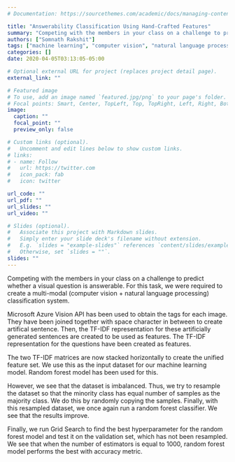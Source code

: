 ```yaml
---
# Documentation: https://sourcethemes.com/academic/docs/managing-content/

title: "Answerability Classification Using Hand-Crafted Features"
summary: "Competing with the members in your class on a challenge to predict whether a visual question is answerable. For this task, we were required to create a multi-modal (computer vision + natural language processing) classification system."
authors: ["Somnath Rakshit"]
tags: ["machine learning", "computer vision", "natural language processing"]
categories: []
date: 2020-04-05T03:13:05-05:00

# Optional external URL for project (replaces project detail page).
external_link: ""

# Featured image
# To use, add an image named `featured.jpg/png` to your page's folder.
# Focal points: Smart, Center, TopLeft, Top, TopRight, Left, Right, BottomLeft, Bottom, BottomRight.
image:
  caption: ""
  focal_point: ""
  preview_only: false

# Custom links (optional).
#   Uncomment and edit lines below to show custom links.
# links:
# - name: Follow
#   url: https://twitter.com
#   icon_pack: fab
#   icon: twitter

url_code: ""
url_pdf: ""
url_slides: ""
url_video: ""

# Slides (optional).
#   Associate this project with Markdown slides.
#   Simply enter your slide deck's filename without extension.
#   E.g. `slides = "example-slides"` references `content/slides/example-slides.md`.
#   Otherwise, set `slides = ""`.
slides: ""
---
```

Competing with the members in your class on a challenge to predict whether a visual question is answerable. For this task, we were required to create a multi-modal (computer vision + natural language processing) classification system. 

Microsoft Azure Vision API has been used to obtain the tags for each image. They have been joined together with space character in between to create artifical sentence. Then, the TF-IDF representation for these artificially generated sentences are created to be used as features. The TF-IDF representation for the questions have been created as features.

The two TF-IDF matrices are now stacked horizontally to create the unified feature set. We use this as the input dataset for our machine learning model. Random forest model has been used for this.

However, we see that the dataset is imbalanced. Thus, we try to resample the dataset so that the minority class has equal number of samples as the majority class. We do this by randomly copying the samples. Finally, with this resampled dataset, we once again run a random forest classifier. We see that the results improve.

Finally, we run Grid Search to find the best hyperparameter for the random forest model and test it on the validation set, which has not been resampled. We see that when the number of estimators is equal to 1000, random forest model performs the best with accuracy metric.